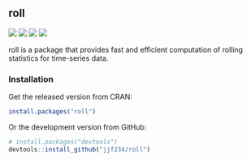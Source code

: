 ## roll

[![](https://api.travis-ci.org/jjf234/roll.svg)](https://travis-ci.org/jjf234/roll) [![](https://www.r-pkg.org/badges/version/roll)](https://cran.r-project.org/package=roll) [![](https://codecov.io/gh/jjf234/roll/graph/badge.svg)](https://codecov.io/github/jjf234/roll)
[![](https://cranlogs.r-pkg.org/badges/roll?color=brightgreen)](https://www.r-pkg.org/pkg/roll)

roll is a package that provides fast and efficient computation of rolling statistics for time-series data.

### Installation

Get the released version from CRAN:

```R
install.packages("roll")
```

Or the development version from GitHub:

```R
# install.packages("devtools")
devtools::install_github("jjf234/roll")
```